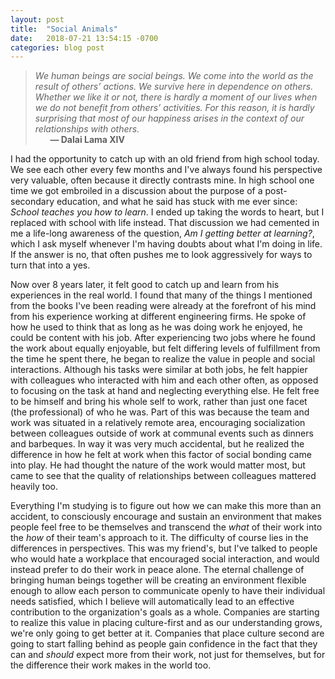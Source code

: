 ```yaml
---
layout: post
title:  "Social Animals"
date:   2018-07-21 13:54:15 -0700
categories: blog post
---
```


>*We human beings are social beings. We come into the world as the result of others’ actions. We survive here in dependence on others. Whether we like it or not, there is hardly a moment of our lives when we do not benefit from others’ activities. For this reason, it is hardly surprising that most of our happiness arises in the context of our relationships with others.* 
 <br>&nbsp;&nbsp;&nbsp;&nbsp;&nbsp;&nbsp;__&mdash; Dalai Lama XIV__

I had the opportunity to catch up with an old friend from high school today. We see each other every few months and I've always found his perspective very valuable, often because it directly contrasts mine. In high school one time we got embroiled in a discussion about the purpose of a post-secondary education, and what he said has stuck with me ever since: *School teaches you how to learn*. I ended up taking the words to heart, but I replaced with school with life instead. That discussion we had cemented in me a life-long awareness of the question, *Am I getting better at learning?*, which I ask myself whenever I'm having doubts about what I'm doing in life. If the answer is no, that often pushes me to look aggressively for ways to turn that into a yes. 

Now over 8 years later, it felt good to catch up and learn from his experiences in the real world. I found that many of the things I mentioned from the books I've been reading were already at the forefront of his mind from his experience working at different engineering firms. He spoke of how he used to think that as long as he was doing work he enjoyed, he could be content with his job. After experiencing two jobs where he found the work about equally enjoyable, but felt differing levels of fulfillment from the time he spent there, he began to realize the value in people and social interactions. Although his tasks were similar at both jobs, he felt happier with colleagues who interacted with him and each other often, as opposed to focusing on the task at hand and neglecting everything else. He felt free to be himself and bring his whole self to work, rather than just one facet (the professional) of who he was. Part of this was because the team and work was situated in a relatively remote area, encouraging socialization between colleagues outside of work at communal events such as dinners and barbeques. In way it was very much accidental, but he realized the difference in how he felt at work when this factor of social bonding came into play. He had thought the nature of the work would matter most, but came to see that the quality of relationships between colleagues mattered heavily too. 

Everything I'm studying is to figure out how we can make this more than an accident, to consciously encourage and sustain an environment that makes people feel free to be themselves and transcend the *what* of their work into the *how* of their team's approach to it. The difficulty of course lies in the differences in perspectives. This was my friend's, but I've talked to people who would hate a workplace that encouraged social interaction, and would instead prefer to do their work in peace alone. The eternal challenge of bringing human beings together will be creating an environment flexible enough to allow each person to communicate openly to have their individual needs satisfied, which I believe will automatically lead to an effective contribution to the organization's goals as a whole. Companies are starting to realize this value in placing culture-first and as our understanding grows, we're only going to get better at it. Companies that place culture second are going to start falling behind as people gain confidence in the fact that they can and *should* expect more from their work, not just for themselves, but for the difference their work makes in the world too. 


